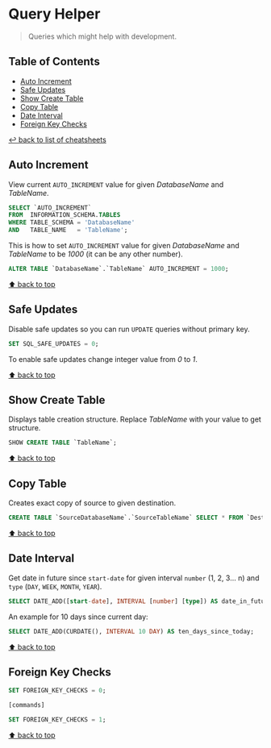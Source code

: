 # Query Helper
> Queries which might help with development.

## Table of Contents

* [Auto Increment](#auto-increment)
* [Safe Updates](#safe-updates)
* [Show Create Table](#show-create-table)
* [Copy Table](#copy-table)
* [Date Interval](#date-interval)
* [Foreign Key Checks](#foreign-key-checks)

[↩ back to list of cheatsheets](README.md#list-of-cheatsheets)

## Auto Increment

View current `AUTO_INCREMENT` value for given *DatabaseName* and *TableName*.

```sql
SELECT `AUTO_INCREMENT`
FROM  INFORMATION_SCHEMA.TABLES
WHERE TABLE_SCHEMA = 'DatabaseName'
AND   TABLE_NAME   = 'TableName';
```

This is how to set `AUTO_INCREMENT` value for given *DatabaseName* and *TableName* to be *1000* (it can be any other number).

```sql
ALTER TABLE `DatabaseName`.`TableName` AUTO_INCREMENT = 1000;
```

[⬆ back to top](#table-of-contents)

## Safe Updates

Disable safe updates so you can run `UPDATE` queries without primary key.

```sql
SET SQL_SAFE_UPDATES = 0;
```

To enable safe updates change integer value from *0* to *1*.

[⬆ back to top](#table-of-contents)

## Show Create Table

Displays table creation structure. Replace *TableName* with your value to get structure.

```sql
SHOW CREATE TABLE `TableName`;
```

[⬆ back to top](#table-of-contents)

## Copy Table

Creates exact copy of source to given destination.

```sql
CREATE TABLE `SourceDatabaseName`.`SourceTableName` SELECT * FROM `DestinationDatabaseName`.`DestinationTableName`;
```

[⬆ back to top](#table-of-contents)

## Date Interval

Get date in future since `start-date` for given interval `number` (1, 2, 3... n) and `type` (`DAY`, `WEEK`, `MONTH`, `YEAR`).

```sql
SELECT DATE_ADD([start-date], INTERVAL [number] [type]) AS date_in_future;
```
An example for 10 days since current day:

```sql
SELECT DATE_ADD(CURDATE(), INTERVAL 10 DAY) AS ten_days_since_today;
```

[⬆ back to top](#table-of-contents)

## Foreign Key Checks

```sql
SET FOREIGN_KEY_CHECKS = 0;

[commands]

SET FOREIGN_KEY_CHECKS = 1;
```

[⬆ back to top](#table-of-contents)
